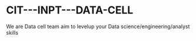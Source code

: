 # CIT---INPT---DATA-CELL
We are Data cell  team aim to levelup  your Data science/engineering/analyst skills
